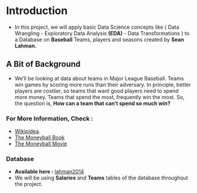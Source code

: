 # Introduction 
* In this project, we will apply basic Data Science concepts like ( Data Wrangling - Exploratory Data Analysis __(EDA)__ - Data Transformations ) to a Database on __Baseball__ Teams, players and seasons created by __Sean Lahman.__ <br> 

## A Bit of Background 
* We’ll be looking at data about teams in Major League Baseball. Teams win games by scoring more runs than their adversary. In principle, better players are costlier, so teams that want good players need to spend more money. Teams that spend the most, frequently win the most. So, the question is, __How can a team that can’t spend so much win?__

### For More Information, __Check__ :
* [Wikipidea](https://en.wikipedia.org/wiki/Moneyball). <br>
* [The Moneyball Book](https://www.amazon.com/Moneyball-The-Winning-Unfair-Game/dp/0393324818) <br>
* [The Moneyball Movie](https://www.imdb.com/title/tt1210166/) <br>

### Database
* __Available here :__ [lahman2014](https://github.com/jknecht/baseball-archive-sqlite/raw/master/lahman2014.sqlite) <br>
* We will be using __Salaries__ and __Teams__ tables of the database throughout the project.
